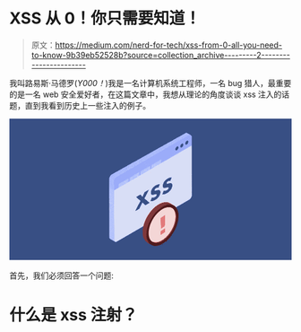 # XSS 从 0！你只需要知道！

> 原文：<https://medium.com/nerd-for-tech/xss-from-0-all-you-need-to-know-9b39eb52528b?source=collection_archive---------2----------------------->

我叫路易斯·马德罗(_Y000！_)我是一名计算机系统工程师，一名 bug 猎人，最重要的是一名 web 安全爱好者，在这篇文章中，我想从理论的角度谈谈 xss 注入的话题，直到我看到历史上一些注入的例子。

![](img/e73a743a17ca1c6b9930f8a0287ed887.png)

首先，我们必须回答一个问题:

# 什么是 xss 注射？